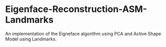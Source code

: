# Eigenface-Reconstruction-ASM-Landmarks
An implementation of the Eigneface algorithm using PCA and Active Shape Model using Landmarks.
